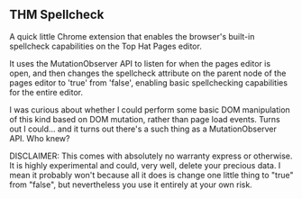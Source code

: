 THM Spellcheck
--------------
A quick little Chrome extension that enables the browser's built-in spellcheck capabilities on the Top Hat Pages editor.

It uses the MutationObserver API to listen for when the pages editor is open, and then changes the spellcheck attribute on the parent node of the pages editor to 'true' from 'false', enabling basic spellchecking capabilities for the entire editor.

I was curious about whether I could perform some basic DOM manipulation of this kind based on DOM mutation, rather than page load events. Turns out I could... and it turns out there's a such thing as a MutationObserver API. Who knew?

DISCLAIMER: This comes with absolutely no warranty express or otherwise. It is highly experimental and could, very well, delete your precious data. I mean it probably won't because all it does is change one little thing to "true" from "false", but nevertheless you use it entirely at your own risk.